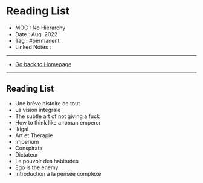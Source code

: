 # Reading List
- MOC : No Hierarchy
- Date : Aug. 2022
- Tag : #permanent
- Linked Notes : 
-------------------
- [Go back to Homepage](https://misudashi.ga/)
-----

## Reading List
- Une brève histoire de tout
- La vision intégrale
- The subtle art of not giving a fuck
- How to think like a roman emperor
- Ikigai
- Art et Thérapie
- Imperium
- Conspirata
- Dictateur
- Le pouvoir des habitudes
- Ego is the enemy
- Introduction à la pensée complexe